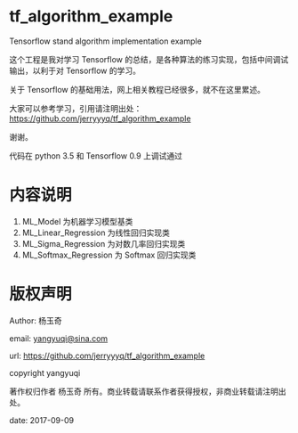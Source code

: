 # tf_algorithm_example
Tensorflow stand algorithm implementation example

这个工程是我对学习 Tensorflow 的总结，是各种算法的练习实现，包括中间调试输出，以利于对 Tensorflow 的学习。

关于 Tensorflow 的基础用法，网上相关教程已经很多，就不在这里累述。

大家可以参考学习，引用请注明出处：https://github.com/jerryyyq/tf_algorithm_example

谢谢。

代码在 python 3.5 和 Tensorflow 0.9 上调试通过

# 内容说明
1. ML_Model 为机器学习模型基类
1. ML_Linear_Regression 为线性回归实现类
1. ML_Sigma_Regression 为对数几率回归实现类
1. ML_Softmax_Regression 为 Softmax 回归实现类




# 版权声明
Author: 杨玉奇

email: yangyuqi@sina.com

url: https://github.com/jerryyyq/tf_algorithm_example

copyright yangyuqi

著作权归作者 杨玉奇 所有。商业转载请联系作者获得授权，非商业转载请注明出处。

date: 2017-09-09